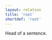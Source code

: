 ```yaml
---
layout: relation
title: 'root'
shortdef: 'root'
---
```


Head of a sentence.
<!-- Interlanguage links updated Út zář 29 20:32:02 CEST 2020 -->

